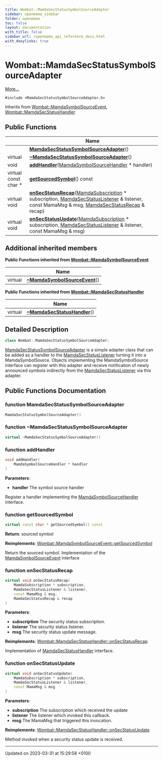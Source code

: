 ```yaml
---
title: Wombat::MamdaSecStatusSymbolSourceAdapter
sidebar: openmama_sidebar
folder: openmama
toc: false
layout: documentation
with_title: false
sidebar_url: /openmama_api_reference_docs.html
with_doxylinks: true
---
```


# Wombat::MamdaSecStatusSymbolSourceAdapter



 [More...](#detailed-description)


`#include <MamdaSecStatusSymbolSourceAdapter.h>`

Inherits from [Wombat::MamdaSymbolSourceEvent](classWombat_1_1MamdaSymbolSourceEvent.html), [Wombat::MamdaSecStatusHandler](classWombat_1_1MamdaSecStatusHandler.html)

## Public Functions

|                | Name           |
| -------------- | -------------- |
| | **[MamdaSecStatusSymbolSourceAdapter](classWombat_1_1MamdaSecStatusSymbolSourceAdapter.html#function-mamdasecstatussymbolsourceadapter)**() |
| virtual | **[~MamdaSecStatusSymbolSourceAdapter](classWombat_1_1MamdaSecStatusSymbolSourceAdapter.html#function-~mamdasecstatussymbolsourceadapter)**() |
| void | **[addHandler](classWombat_1_1MamdaSecStatusSymbolSourceAdapter.html#function-addhandler)**([MamdaSymbolSourceHandler](classWombat_1_1MamdaSymbolSourceHandler.html) * handler) |
| virtual const char * | **[getSourcedSymbol](classWombat_1_1MamdaSecStatusSymbolSourceAdapter.html#function-getsourcedsymbol)**() const |
| virtual void | **[onSecStatusRecap](classWombat_1_1MamdaSecStatusSymbolSourceAdapter.html#function-onsecstatusrecap)**([MamdaSubscription](classWombat_1_1MamdaSubscription.html) * subscription, [MamdaSecStatusListener](classWombat_1_1MamdaSecStatusListener.html) & listener, const MamaMsg & msg, [MamdaSecStatusRecap](classWombat_1_1MamdaSecStatusRecap.html) & recap) |
| virtual void | **[onSecStatusUpdate](classWombat_1_1MamdaSecStatusSymbolSourceAdapter.html#function-onsecstatusupdate)**([MamdaSubscription](classWombat_1_1MamdaSubscription.html) * subscription, [MamdaSecStatusListener](classWombat_1_1MamdaSecStatusListener.html) & listener, const MamaMsg & msg) |

## Additional inherited members

**Public Functions inherited from [Wombat::MamdaSymbolSourceEvent](classWombat_1_1MamdaSymbolSourceEvent.html)**

|                | Name           |
| -------------- | -------------- |
| virtual | **[~MamdaSymbolSourceEvent](classWombat_1_1MamdaSymbolSourceEvent.html#function-~mamdasymbolsourceevent)**() |

**Public Functions inherited from [Wombat::MamdaSecStatusHandler](classWombat_1_1MamdaSecStatusHandler.html)**

|                | Name           |
| -------------- | -------------- |
| virtual | **[~MamdaSecStatusHandler](classWombat_1_1MamdaSecStatusHandler.html#function-~mamdasecstatushandler)**() |


## Detailed Description

```cpp
class Wombat::MamdaSecStatusSymbolSourceAdapter;
```


[MamdaSecStatusSymbolSourceAdapter](classWombat_1_1MamdaSecStatusSymbolSourceAdapter.html) is a simple adapter class that can be added as a handler to the [MamdaSecStatusListener](classWombat_1_1MamdaSecStatusListener.html) turning it into a MamdaSymbolSource. Objects implementing the MamdaSymbolSource interface can register with this adapter and receive notification of newly announced symbols indirectly from the [MamdaSecStatusListener](classWombat_1_1MamdaSecStatusListener.html) via this adapter. 

## Public Functions Documentation

### function MamdaSecStatusSymbolSourceAdapter

```cpp
MamdaSecStatusSymbolSourceAdapter()
```


### function ~MamdaSecStatusSymbolSourceAdapter

```cpp
virtual ~MamdaSecStatusSymbolSourceAdapter()
```


### function addHandler

```cpp
void addHandler(
    MamdaSymbolSourceHandler * handler
)
```


**Parameters**: 

  * **handler** The symbol source handler 


Register a handler implementing the [MamdaSymbolSourceHandler](classWombat_1_1MamdaSymbolSourceHandler.html) interface.


### function getSourcedSymbol

```cpp
virtual const char * getSourcedSymbol() const
```


**Return**: sourced symbol 

**Reimplements**: [Wombat::MamdaSymbolSourceEvent::getSourcedSymbol](classWombat_1_1MamdaSymbolSourceEvent.html#function-getsourcedsymbol)


Return the sourced symbol. Implementation of the [MamdaSymbolSourceEvent](classWombat_1_1MamdaSymbolSourceEvent.html) interface


### function onSecStatusRecap

```cpp
virtual void onSecStatusRecap(
    MamdaSubscription * subscription,
    MamdaSecStatusListener & listener,
    const MamaMsg & msg,
    MamdaSecStatusRecap & recap
)
```


**Parameters**: 

  * **subscription** The security status subscription. 
  * **listener** The security status listener. 
  * **msg** The security status update message. 


**Reimplements**: [Wombat::MamdaSecStatusHandler::onSecStatusRecap](classWombat_1_1MamdaSecStatusHandler.html#function-onsecstatusrecap)


Implementation of [MamdaSecStatusHandler](classWombat_1_1MamdaSecStatusHandler.html) interface.


### function onSecStatusUpdate

```cpp
virtual void onSecStatusUpdate(
    MamdaSubscription * subscription,
    MamdaSecStatusListener & listener,
    const MamaMsg & msg
)
```


**Parameters**: 

  * **subscription** The subscription which received the update 
  * **listener** The listener which invoked this callback. 
  * **msg** The MamaMsg that triggered this invocation. 


**Reimplements**: [Wombat::MamdaSecStatusHandler::onSecStatusUpdate](classWombat_1_1MamdaSecStatusHandler.html#function-onsecstatusupdate)


Method invoked when a security status update is received.


-------------------------------

Updated on 2023-03-31 at 15:29:58 +0100